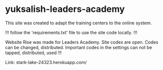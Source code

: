 # yuksalish-leaders-academy
This site was created to adapt the training centers to the online system.

!!! follow the 'requirements.txt' file to use the site code locally. !!!

Website Rise was made for Leaders Academy. Site codes are open. Codes can be changed, distributed.
Important codes in the settings can not be tapped, distributed, used !!! 


Link: stark-lake-24323.herokuapp.com/
